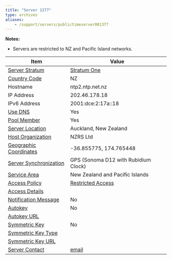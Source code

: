 ```yaml
---
title: "Server 1377"
type: archives
aliases:
    - /support/servers/publictimeserver001377
---
```


**Notes:**

* Servers are restricted to NZ and Pacific Island networks.

| Item | Value |
| ----- | ----- |
| [Server Stratum](/support/servers/serverstratum) | [Stratum One](/support/servers/stratumonetimeservers) |
| [Country Code](/support/servers/countrycode) | NZ |
| Hostname |  ntp2.ntp.net.nz |
| IP Address |  202.46.178.18 |
| IPv6 Address |  2001:dce:2:17a::18 |
| [Use DNS](/support/servers/usedns) | Yes |
| [Pool Member](/support/servers/poolmember) | Yes |
| [Server Location](/support/servers/serverlocation) |  Auckland, New Zealand  |
| [Host Organization](/support/servers/hostorganization) |  NZRS Ltd |
| [ Geographic Coordinates](/support/servers/geographiccoordinates) |  -36.855775, 174.765448 |
| [Server Synchronization](/support/servers/serversynchronization) |  GPS (Sonoma D12 with Rubidium Clock)  |
| [Service Area](/support/servers/servicearea) |  New Zealand and Pacific Islands  |
| [Access Policy](/support/servers/accesspolicy) | [Restricted Access](/support/servers/restrictedaccess) |
| [Access Details](/support/servers/accessdetails) |  |
| [Notification Message](/support/servers/notificationmessage) | No |
| [Autokey](/support/servers/autokey) | No |
| [Autokey URL](/support/servers/autokeyurl) | |
| [Symmetric Key](/support/servers/symmetrickey) | No |
| [Symmetric Key Type](/support/servers/symmetrickeytype) | |
| [Symmetric Key URL](/support/servers/symmetrickeyurl) | |
| [Server Contact](/support/servers/servercontact) | [email](mailto:support@nzrs.net.nz) |
